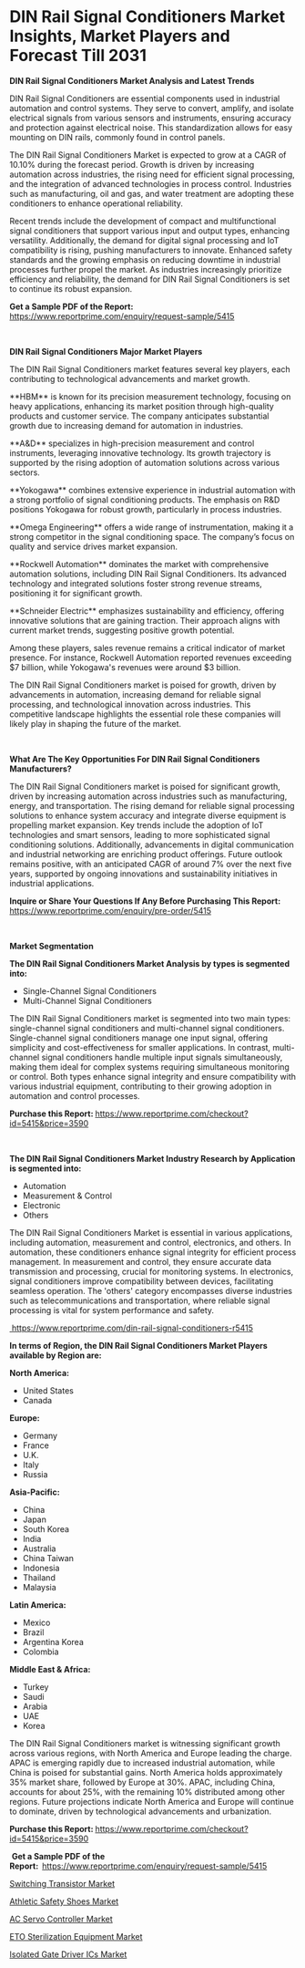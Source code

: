 <p><h1>DIN Rail Signal Conditioners Market Insights, Market Players and Forecast Till 2031</h1></p><p><strong>DIN Rail Signal Conditioners Market Analysis and Latest Trends</strong></p>
<p><p>DIN Rail Signal Conditioners are essential components used in industrial automation and control systems. They serve to convert, amplify, and isolate electrical signals from various sensors and instruments, ensuring accuracy and protection against electrical noise. This standardization allows for easy mounting on DIN rails, commonly found in control panels.</p><p>The DIN Rail Signal Conditioners Market is expected to grow at a CAGR of 10.10% during the forecast period. Growth is driven by increasing automation across industries, the rising need for efficient signal processing, and the integration of advanced technologies in process control. Industries such as manufacturing, oil and gas, and water treatment are adopting these conditioners to enhance operational reliability.</p><p>Recent trends include the development of compact and multifunctional signal conditioners that support various input and output types, enhancing versatility. Additionally, the demand for digital signal processing and IoT compatibility is rising, pushing manufacturers to innovate. Enhanced safety standards and the growing emphasis on reducing downtime in industrial processes further propel the market. As industries increasingly prioritize efficiency and reliability, the demand for DIN Rail Signal Conditioners is set to continue its robust expansion.</p></p>
<p><strong>Get a Sample PDF of the Report:&nbsp;</strong> <a href="https://www.reportprime.com/enquiry/request-sample/5415">https://www.reportprime.com/enquiry/request-sample/5415</a></p>
<p>&nbsp;</p>
<p><strong>DIN Rail Signal Conditioners Major Market Players</strong></p>
<p><p>The DIN Rail Signal Conditioners market features several key players, each contributing to technological advancements and market growth. </p><p>**HBM** is known for its precision measurement technology, focusing on heavy applications, enhancing its market position through high-quality products and customer service. The company anticipates substantial growth due to increasing demand for automation in industries.</p><p>**A&D** specializes in high-precision measurement and control instruments, leveraging innovative technology. Its growth trajectory is supported by the rising adoption of automation solutions across various sectors. </p><p>**Yokogawa** combines extensive experience in industrial automation with a strong portfolio of signal conditioning products. The emphasis on R&D positions Yokogawa for robust growth, particularly in process industries.</p><p>**Omega Engineering** offers a wide range of instrumentation, making it a strong competitor in the signal conditioning space. The company’s focus on quality and service drives market expansion.</p><p>**Rockwell Automation** dominates the market with comprehensive automation solutions, including DIN Rail Signal Conditioners. Its advanced technology and integrated solutions foster strong revenue streams, positioning it for significant growth.</p><p>**Schneider Electric** emphasizes sustainability and efficiency, offering innovative solutions that are gaining traction. Their approach aligns with current market trends, suggesting positive growth potential. </p><p>Among these players, sales revenue remains a critical indicator of market presence. For instance, Rockwell Automation reported revenues exceeding $7 billion, while Yokogawa's revenues were around $3 billion. </p><p>The DIN Rail Signal Conditioners market is poised for growth, driven by advancements in automation, increasing demand for reliable signal processing, and technological innovation across industries. This competitive landscape highlights the essential role these companies will likely play in shaping the future of the market.</p></p>
<p>&nbsp;</p>
<p><strong>What Are The Key Opportunities For DIN Rail Signal Conditioners Manufacturers?</strong></p>
<p><p>The DIN Rail Signal Conditioners market is poised for significant growth, driven by increasing automation across industries such as manufacturing, energy, and transportation. The rising demand for reliable signal processing solutions to enhance system accuracy and integrate diverse equipment is propelling market expansion. Key trends include the adoption of IoT technologies and smart sensors, leading to more sophisticated signal conditioning solutions. Additionally, advancements in digital communication and industrial networking are enriching product offerings. Future outlook remains positive, with an anticipated CAGR of around 7% over the next five years, supported by ongoing innovations and sustainability initiatives in industrial applications.</p></p>
<p><strong>Inquire or Share Your Questions If Any Before Purchasing This Report:</strong> <a href="https://www.reportprime.com/enquiry/pre-order/5415">https://www.reportprime.com/enquiry/pre-order/5415</a></p>
<p>&nbsp;</p>
<p><strong>Market Segmentation</strong></p>
<p><strong>The DIN Rail Signal Conditioners Market Analysis by types is segmented into:</strong></p>
<p><ul><li>Single-Channel Signal Conditioners</li><li>Multi-Channel Signal Conditioners</li></ul></p>
<p><p>The DIN Rail Signal Conditioners market is segmented into two main types: single-channel signal conditioners and multi-channel signal conditioners. Single-channel signal conditioners manage one input signal, offering simplicity and cost-effectiveness for smaller applications. In contrast, multi-channel signal conditioners handle multiple input signals simultaneously, making them ideal for complex systems requiring simultaneous monitoring or control. Both types enhance signal integrity and ensure compatibility with various industrial equipment, contributing to their growing adoption in automation and control processes.</p></p>
<p><strong>Purchase this Report:&nbsp;</strong><a href="https://www.reportprime.com/checkout?id=5415&price=3590">https://www.reportprime.com/checkout?id=5415&price=3590</a></p>
<p>&nbsp;</p>
<p><strong>The DIN Rail Signal Conditioners Market Industry Research by Application is segmented into:</strong></p>
<p><ul><li>Automation</li><li>Measurement & Control</li><li>Electronic</li><li>Others</li></ul></p>
<p><p>The DIN Rail Signal Conditioners Market is essential in various applications, including automation, measurement and control, electronics, and others. In automation, these conditioners enhance signal integrity for efficient process management. In measurement and control, they ensure accurate data transmission and processing, crucial for monitoring systems. In electronics, signal conditioners improve compatibility between devices, facilitating seamless operation. The 'others' category encompasses diverse industries such as telecommunications and transportation, where reliable signal processing is vital for system performance and safety.</p></p>
<p><a href="https://www.reportprime.com/din-rail-signal-conditioners-r5415">&nbsp;https://www.reportprime.com/din-rail-signal-conditioners-r5415</a></p>
<p><strong>In terms of Region, the DIN Rail Signal Conditioners Market Players available by Region are:</strong></p>
<p>
    <p> <strong> North America: </strong>
        <ul>
            <li>United States</li>
            <li>Canada</li>
        </ul>
        </p> 
    <p> <strong> Europe: </strong>
        <ul>
            <li>Germany</li>
            <li>France</li>
            <li>U.K.</li>
            <li>Italy</li>
            <li>Russia</li>
        </ul>
        </p> 
    <p> <strong> Asia-Pacific: </strong>
        <ul>
            <li>China</li>
            <li>Japan</li>
            <li>South Korea</li>
            <li>India</li>
            <li>Australia</li>
            <li>China Taiwan</li>
            <li>Indonesia</li>
            <li>Thailand</li>
            <li>Malaysia</li>
        </ul>
        </p> 
    <p> <strong> Latin America: </strong>
        <ul>
            <li>Mexico</li>
            <li>Brazil</li>
            <li>Argentina Korea</li>
            <li>Colombia</li>
        </ul>
        </p> 
    <p> <strong> Middle East & Africa: </strong>
        <ul>
            <li>Turkey</li>
            <li>Saudi</li>
            <li>Arabia</li>
            <li>UAE</li>
            <li>Korea</li>
        </ul>
    </p>
    </p>
<p><p>The DIN Rail Signal Conditioners market is witnessing significant growth across various regions, with North America and Europe leading the charge. APAC is emerging rapidly due to increased industrial automation, while China is poised for substantial gains. North America holds approximately 35% market share, followed by Europe at 30%. APAC, including China, accounts for about 25%, with the remaining 10% distributed among other regions. Future projections indicate North America and Europe will continue to dominate, driven by technological advancements and urbanization.</p></p>
<p><strong>Purchase this Report: </strong><a href="https://www.reportprime.com/checkout?id=5415&price=3590">https://www.reportprime.com/checkout?id=5415&price=3590</a></p>
<p>&nbsp;<strong>Get a Sample PDF of the Report:&nbsp;&nbsp;</strong><a href="https://www.reportprime.com/enquiry/request-sample/5415">https://www.reportprime.com/enquiry/request-sample/5415</a></p>
<p><strong></strong></p>
<p><p><a href="https://github.com/LaurenHoover80/Market-Research-Report-List-1/blob/main/switching-transistor-market.md">Switching Transistor Market</a></p><p><a href="https://issuu.com/reportprime-2/docs/athletic-safety-shoes-market-size-2_1e4a73bf6f0fa6">Athletic Safety Shoes Market</a></p><p><a href="https://github.com/MariaWashington76/Market-Research-Report-List-1/blob/main/ac-servo-controller-market.md">AC Servo Controller Market</a></p><p><a href="https://www.linkedin.com/pulse/eto-sterilization-equipment-market-trends-analysis-opportunities-u4stc?trackingId=z391pQOnS7O5%2F3H7TdgdIQ%3D%3D">ETO Sterilization Equipment Market</a></p><p><a href="https://issuu.com/reportprime-2/docs/isolated-gate-driver-ics-market-siz_5a24725855efe7">Isolated Gate Driver ICs Market</a></p></p>